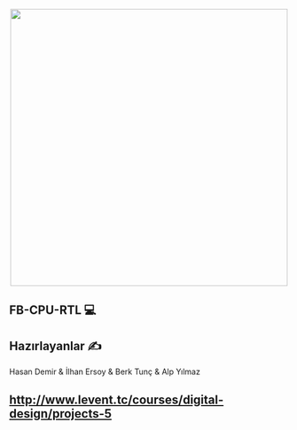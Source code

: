 <p align="center"><a href="#" target="_blank"><img src="https://www.webtekno.com/images/editor/default/0002/50/1ff00d12897bc450b35defc7415b1e8f9cf750d0.jpeg" width="500"></a></p>



## FB-CPU-RTL 💻


## Hazırlayanlar ✍️
Hasan Demir &
İlhan Ersoy &
Berk Tunç &
Alp Yılmaz


## http://www.levent.tc/courses/digital-design/projects-5

